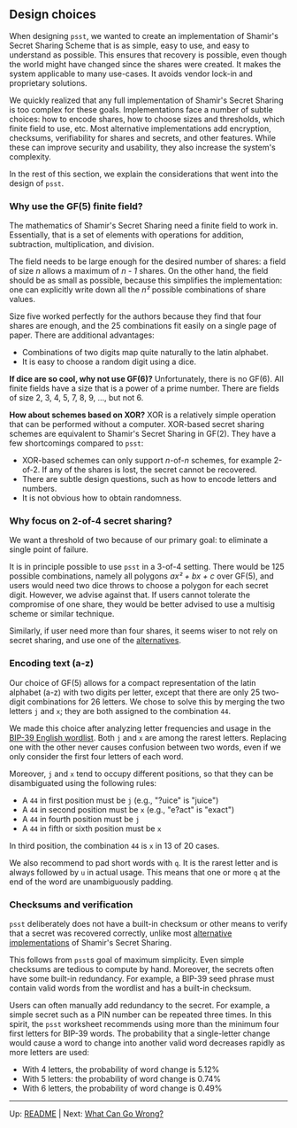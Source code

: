 ## Design choices

When designing `psst`, we wanted to create an implementation of Shamir's Secret
Sharing Scheme that is as simple, easy to use, and easy to understand as
possible. This ensures that recovery is possible, even though the world might
have changed since the shares were created. It makes the system applicable to
many use-cases. It avoids vendor lock-in and proprietary solutions.

We quickly realized that any full implementation of Shamir's Secret Sharing is
too complex for these goals. Implementations face a number of subtle choices:
how to encode shares, how to choose sizes and thresholds, which finite field to
use, etc. Most alternative implementations add encryption, checksums,
verifiability for shares and secrets, and other features. While these can
improve security and usability, they also increase the system's complexity.

In the rest of this section, we explain the considerations that went into the
design of `psst`.

### Why use the GF(5) finite field?

The mathematics of Shamir's Secret Sharing need a finite field to work in.
Essentially, that is a set of elements with operations for addition,
subtraction, multiplication, and division.

The field needs to be large enough for the desired number of shares: a field of
size _n_ allows a maximum of _n - 1_ shares. On the other hand, the field should
be as small as possible, because this simplifies the implementation: one can
explicitly write down all the _n²_ possible combinations of share values.

Size five worked perfectly for the authors because they find that four shares
are enough, and the 25 combinations fit easily on a single page of paper. There
are additional advantages:

- Combinations of two digits map quite naturally to the latin alphabet.
- It is easy to choose a random digit using a dice.

**If dice are so cool, why not use GF(6)?** Unfortunately, there is no GF(6).
All finite fields have a size that is a power of a prime number. There are
fields of size 2, 3, 4, 5, 7, 8, 9, ..., but not 6.

**How about schemes based on XOR?** XOR is a relatively simple operation that
can be performed without a computer. XOR-based secret sharing schemes are
equivalent to Shamir's Secret Sharing in GF(2). They have a few shortcomings
compared to `psst`:

- XOR-based schemes can only support _n_-of-_n_ schemes, for example 2-of-2. If
  any of the shares is lost, the secret cannot be recovered.
- There are subtle design questions, such as how to encode letters and numbers.
- It is not obvious how to obtain randomness.

### Why focus on 2-of-4 secret sharing?

We want a threshold of two because of our primary goal: to eliminate a single
point of failure.

It is in principle possible to use `psst` in a 3-of-4 setting. There would be
125 possible combinations, namely all polygons _ax² + bx + c_ over GF(5), and
users would need two dice throws to choose a polygon for each secret digit.
However, we advise against that. If users cannot tolerate the compromise of one
share, they would be better advised to use a multisig scheme or similar
technique.

Similarly, if user need more than four shares, it seems wiser to not rely on
secret sharing, and use one of the [alternatives](../README.md#alternatives).

### Encoding text (a-z)

Our choice of GF(5) allows for a compact representation of the latin alphabet
(a-z) with two digits per letter, except that there are only 25 two-digit
combinations for 26 letters. We chose to solve this by merging the two letters
`j` and `x`; they are both assigned to the combination `44`.

We made this choice after analyzing letter frequencies and usage in the
[BIP-39 English wordlist](https://github.com/bitcoin/bips/blob/master/bip-0039/english.txt).
Both `j` and `x` are among the rarest letters. Replacing one with the other
never causes confusion between two words, even if we only consider the first
four letters of each word.

Moreover, `j` and `x` tend to occupy different positions, so that they can be
disambiguated using the following rules:

- A `44` in first position must be `j` (e.g., "?uice" is "juice")
- A `44` in second position must be `x` (e.g., "e?act" is "exact")
- A `44` in fourth position must be `j`
- A `44` in fifth or sixth position must be `x`

In third position, the combination `44` is `x` in 13 of 20 cases.

We also recommend to pad short words with `q`. It is the rarest letter and is
always followed by `u` in actual usage. This means that one or more `q` at the
end of the word are unambiguously padding.

### Checksums and verification

`psst` deliberately does not have a built-in checksum or other means to verify
that a secret was recovered correctly, unlike most
[alternative implementations](../README.md#alternatives) of Shamir's Secret
Sharing.

This follows from `psst`s goal of maximum simplicity. Even simple checksums are
tedious to compute by hand. Moreover, the secrets often have some built-in
redundancy. For example, a BIP-39 seed phrase must contain valid words from the
wordlist and has a built-in checksum.

Users can often manually add redundancy to the secret. For example, a simple
secret such as a PIN number can be repeated three times. In this spirit, the
`psst` worksheet recommends using more than the minimum four first letters for
BIP-39 words. The probability that a single-letter change would cause a word to
change into another valid word decreases rapidly as more letters are used:

- With 4 letters, the probability of word change is 5.12%
- With 5 letters: the probability of word change is 0.74%
- With 6 letters, the probability of word change is 0.49%

---

Up: [README](../README.md) | Next: [What Can Go Wrong?](what-can-go-wrong.md)
